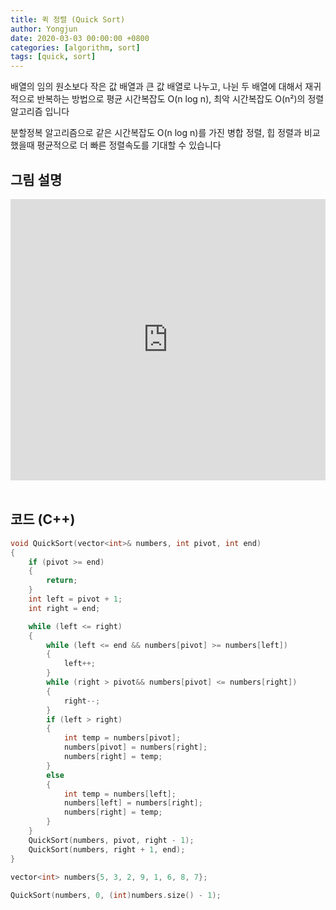```yaml
---
title: 퀵 정렬 (Quick Sort)
author: Yongjun
date: 2020-03-03 00:00:00 +0800
categories: [algorithm, sort]
tags: [quick, sort]
---
```


배열의 임의 원소보다 작은 값 배열과 큰 값 배열로 나누고, 나뉜 두 배열에 대해서 재귀적으로 반복하는 방법으로 평균 시간복잡도 O(n log n), 최악 시간복잡도 O(n²)의 정렬 알고리즘 입니다  

분할정복 알고리즘으로 같은 시간복잡도 O(n log n)를 가진 병합 정렬, 힙 정렬과 비교했을때 평균적으로 더 빠른 정렬속도를 기대할 수 있습니다
<br>

## 그림 설명 
<style>
.responsive-wrap iframe{ max-width: 100%;}
</style>
<div class="responsive-wrap">
<iframe src="https://docs.google.com/presentation/d/e/2PACX-1vT3C52uDh5TIJBNjxXSRSmGiBVoUu39IFfXF3LofFKGhWR2a6YF5Tdp2jnj1WEIgQ3wOnicX1unUH2A/embed?start=false&loop=false&delayms=3000" frameborder="0" width="750" height="450" allowfullscreen="true" mozallowfullscreen="true" webkitallowfullscreen="true">
</iframe>
</div>
<br>

## 코드 (C++)
```c++
void QuickSort(vector<int>& numbers, int pivot, int end)
{
    if (pivot >= end)
    {
        return;
    }
    int left = pivot + 1;
    int right = end;

    while (left <= right)
    {
        while (left <= end && numbers[pivot] >= numbers[left])
        {
            left++;
        }
        while (right > pivot&& numbers[pivot] <= numbers[right])
        {
            right--;
        }
        if (left > right)
        {
            int temp = numbers[pivot];
            numbers[pivot] = numbers[right];
            numbers[right] = temp;
        }
        else
        {
            int temp = numbers[left];
            numbers[left] = numbers[right];
            numbers[right] = temp;
        }
    }
    QuickSort(numbers, pivot, right - 1);
    QuickSort(numbers, right + 1, end);
}
```
```c++
vector<int> numbers{5, 3, 2, 9, 1, 6, 8, 7};
    
QuickSort(numbers, 0, (int)numbers.size() - 1);
```
